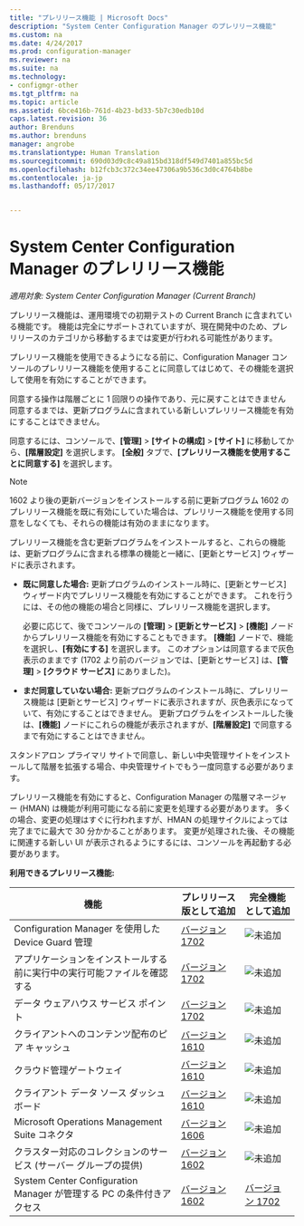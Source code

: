 ```yaml
---
title: "プレリリース機能 | Microsoft Docs"
description: "System Center Configuration Manager のプレリリース機能"
ms.custom: na
ms.date: 4/24/2017
ms.prod: configuration-manager
ms.reviewer: na
ms.suite: na
ms.technology:
- configmgr-other
ms.tgt_pltfrm: na
ms.topic: article
ms.assetid: 6bce416b-761d-4b23-bd33-5b7c30edb10d
caps.latest.revision: 36
author: Brenduns
ms.author: brenduns
manager: angrobe
ms.translationtype: Human Translation
ms.sourcegitcommit: 690d03d9c8c49a815bd318df549d7401a855bc5d
ms.openlocfilehash: b12fcb3c372c34ee47306a9b536c3d0c4764b8be
ms.contentlocale: ja-jp
ms.lasthandoff: 05/17/2017


---
```

# <a name="pre-release-features-in-system-center-configuration-manager"></a>System Center Configuration Manager のプレリリース機能
*適用対象: System Center Configuration Manager (Current Branch)*

プレリリース機能は、運用環境での初期テストの Current Branch に含まれている機能です。 機能は完全にサポートされていますが、現在開発中のため、プレリリースのカテゴリから移動するまでは変更が行われる可能性があります。

 プレリリース機能を使用できるようになる前に、Configuration Manager コンソールのプレリリース機能を使用することに同意してはじめて、その機能を選択して使用を有効にすることができます。  

同意する操作は階層ごとに 1 回限りの操作であり、元に戻すことはできません 同意するまでは、更新プログラムに含まれている新しいプレリリース機能を有効にすることはできません。

同意するには、コンソールで、**[管理]** > **[サイトの構成]** > **[サイト]** に移動してから、**[階層設定]** を選択します。 **[全般]** タブで、**[プレリリース機能を使用することに同意する]** を選択します。

 > [!NOTE]
 > 1602 より後の更新バージョンをインストールする前に更新プログラム 1602 のプレリリース機能を既に有効にしていた場合は、プレリリース機能を使用する同意をしなくても、それらの機能は有効のままになります。

プレリリース機能を含む更新プログラムをインストールすると、これらの機能は、更新プログラムに含まれる標準の機能と一緒に、[更新とサービス] ウィザードに表示されます。
  - **既に同意した場合:** 更新プログラムのインストール時に、[更新とサービス] ウィザード内でプレリリース機能を有効にすることができます。 これを行うには、その他の機能の場合と同様に、プレリリース機能を選択します。     

    必要に応じて、後でコンソールの **[管理]** > **[更新とサービス]** > **[機能]** ノードからプレリリース機能を有効にすることもできます。 **[機能]** ノードで、機能を選択し、**[有効にする]** を選択します。 このオプションは同意するまで灰色表示のままです  (1702 より前のバージョンでは、[更新とサービス] は、**[管理]** > **[クラウド サービス]** にありました)。
  -   **まだ同意していない場合:** 更新プログラムのインストール時に、プレリリース機能は [更新とサービス] ウィザードに表示されますが、灰色表示になっていて、有効にすることはできません。 更新プログラムをインストールした後は、**[機能]** ノードにこれらの機能が表示されますが、**[階層設定]** で同意するまで有効にすることはできません。

スタンドアロン プライマリ サイトで同意し、新しい中央管理サイトをインストールして階層を拡張する場合、中央管理サイトでもう一度同意する必要があります。

 プレリリース機能を有効にすると、Configuration Manager の階層マネージャー (HMAN) は機能が利用可能になる前に変更を処理する必要があります。 多くの場合、変更の処理はすぐに行われますが、HMAN の処理サイクルによっては完了までに最大で 30 分かかることがあります。 変更が処理された後、その機能に関連する新しい UI が表示されるようにするには、コンソールを再起動する必要があります。

**利用できるプレリリース機能:**

 |機能          |プレリリース版として追加 | 完全機能として追加|  
|------------------|---------------------|---------------------|
| Configuration Manager を使用した Device Guard 管理 |  [バージョン 1702](/sccm/protect/deploy-use/use-device-guard-with-configuration-manager)|![未追加](media/83c5d168-8faf-4e8e-920b-528e3c43ffd4.gif)|
| アプリケーションをインストールする前に実行中の実行可能ファイルを確認する  |   [バージョン 1702](/sccm/apps/deploy-use/deploy-applications#how-to-check-for-running-executable-files-before-installing-an-application) |![未追加](media/83c5d168-8faf-4e8e-920b-528e3c43ffd4.gif)|
| データ ウェアハウス サービス ポイント  |  [バージョン 1702](/sccm/core/servers/manage/data-warehouse) |![未追加](media/83c5d168-8faf-4e8e-920b-528e3c43ffd4.gif)|
| クライアントへのコンテンツ配布のピア キャッシュ |  [バージョン 1610](/sccm/core/plan-design/hierarchy/client-peer-cache) |![未追加](media/83c5d168-8faf-4e8e-920b-528e3c43ffd4.gif)|
| クラウド管理ゲートウェイ |  [バージョン 1610](/sccm/core/clients/manage/plan-cloud-management-gateway) |![未追加](media/83c5d168-8faf-4e8e-920b-528e3c43ffd4.gif)|
| クライアント データ ソース ダッシュボード |  [バージョン 1610](/sccm/core/servers/deploy/configure/monitor-content-you-have-distributed#client-data-sources-dashboard) |![未追加](media/83c5d168-8faf-4e8e-920b-528e3c43ffd4.gif)|
| Microsoft Operations Management Suite コネクタ  | [バージョン 1606](../../../core/clients/manage/sync-data-microsoft-operations-management-suite.md) |![未追加](media/83c5d168-8faf-4e8e-920b-528e3c43ffd4.gif)|
| クラスター対応のコレクションのサービス (サーバー グループの提供)| [バージョン 1602](../../../core/get-started/capabilities-in-technical-preview-1605.md#BKMK_ServerGroups)|![未追加](media/83c5d168-8faf-4e8e-920b-528e3c43ffd4.gif)|
|System Center Configuration Manager が管理する PC の条件付きアクセス | [バージョン 1602](../../../protect/deploy-use/manage-access-to-o365-services-for-pcs-managed-by-sccm.md)     | [バージョン 1702](/sccm/mdm/deploy-use/manage-access-to-services)                     |

